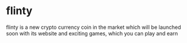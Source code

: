 # flinty
flinty is a new crypto currency coin in the market which will be launched soon with its website and exciting games, which you can play and earn
